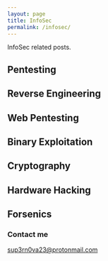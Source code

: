 ```yaml
---
layout: page
title: InfoSec
permalink: /infosec/
---
```


InfoSec related posts.

## Pentesting

## Reverse Engineering

## Web Pentesting

## Binary Exploitation

## Cryptography

## Hardware Hacking

## Forsenics



### Contact me

[sup3rn0va23@protonmail.com](mailto:sup3rn0va23@protonmail.com)
